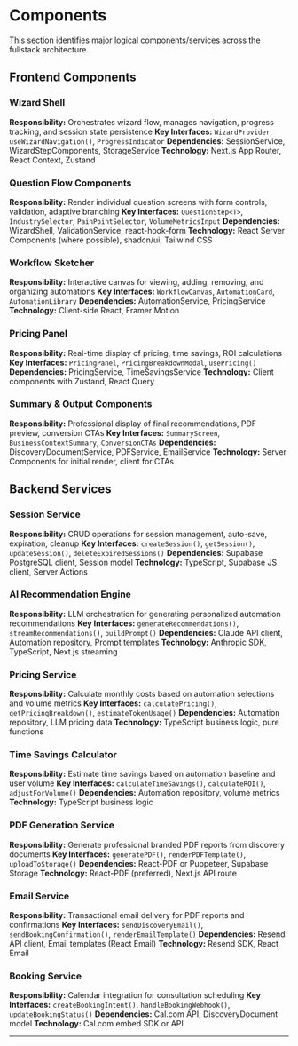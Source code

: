 # Components

This section identifies major logical components/services across the fullstack architecture.

## Frontend Components

### Wizard Shell

**Responsibility:** Orchestrates wizard flow, manages navigation, progress tracking, and session state persistence
**Key Interfaces:** `WizardProvider`, `useWizardNavigation()`, `ProgressIndicator`
**Dependencies:** SessionService, WizardStepComponents, StorageService
**Technology:** Next.js App Router, React Context, Zustand

### Question Flow Components

**Responsibility:** Render individual question screens with form controls, validation, adaptive branching
**Key Interfaces:** `QuestionStep<T>`, `IndustrySelector`, `PainPointSelector`, `VolumeMetricsInput`
**Dependencies:** WizardShell, ValidationService, react-hook-form
**Technology:** React Server Components (where possible), shadcn/ui, Tailwind CSS

### Workflow Sketcher

**Responsibility:** Interactive canvas for viewing, adding, removing, and organizing automations
**Key Interfaces:** `WorkflowCanvas`, `AutomationCard`, `AutomationLibrary`
**Dependencies:** AutomationService, PricingService
**Technology:** Client-side React, Framer Motion

### Pricing Panel

**Responsibility:** Real-time display of pricing, time savings, ROI calculations
**Key Interfaces:** `PricingPanel`, `PricingBreakdownModal`, `usePricing()`
**Dependencies:** PricingService, TimeSavingsService
**Technology:** Client components with Zustand, React Query

### Summary & Output Components

**Responsibility:** Professional display of final recommendations, PDF preview, conversion CTAs
**Key Interfaces:** `SummaryScreen`, `BusinessContextSummary`, `ConversionCTAs`
**Dependencies:** DiscoveryDocumentService, PDFService, EmailService
**Technology:** Server Components for initial render, client for CTAs

## Backend Services

### Session Service

**Responsibility:** CRUD operations for session management, auto-save, expiration, cleanup
**Key Interfaces:** `createSession()`, `getSession()`, `updateSession()`, `deleteExpiredSessions()`
**Dependencies:** Supabase PostgreSQL client, Session model
**Technology:** TypeScript, Supabase JS client, Server Actions

### AI Recommendation Engine

**Responsibility:** LLM orchestration for generating personalized automation recommendations
**Key Interfaces:** `generateRecommendations()`, `streamRecommendations()`, `buildPrompt()`
**Dependencies:** Claude API client, Automation repository, Prompt templates
**Technology:** Anthropic SDK, TypeScript, Next.js streaming

### Pricing Service

**Responsibility:** Calculate monthly costs based on automation selections and volume metrics
**Key Interfaces:** `calculatePricing()`, `getPricingBreakdown()`, `estimateTokenUsage()`
**Dependencies:** Automation repository, LLM pricing data
**Technology:** TypeScript business logic, pure functions

### Time Savings Calculator

**Responsibility:** Estimate time savings based on automation baseline and user volume
**Key Interfaces:** `calculateTimeSavings()`, `calculateROI()`, `adjustForVolume()`
**Dependencies:** Automation repository, volume metrics
**Technology:** TypeScript business logic

### PDF Generation Service

**Responsibility:** Generate professional branded PDF reports from discovery documents
**Key Interfaces:** `generatePDF()`, `renderPDFTemplate()`, `uploadToStorage()`
**Dependencies:** React-PDF or Puppeteer, Supabase Storage
**Technology:** React-PDF (preferred), Next.js API route

### Email Service

**Responsibility:** Transactional email delivery for PDF reports and confirmations
**Key Interfaces:** `sendDiscoveryEmail()`, `sendBookingConfirmation()`, `renderEmailTemplate()`
**Dependencies:** Resend API client, Email templates (React Email)
**Technology:** Resend SDK, React Email

### Booking Service

**Responsibility:** Calendar integration for consultation scheduling
**Key Interfaces:** `createBookingIntent()`, `handleBookingWebhook()`, `updateBookingStatus()`
**Dependencies:** Cal.com API, DiscoveryDocument model
**Technology:** Cal.com embed SDK or API

---
